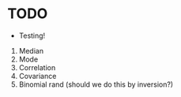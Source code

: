 TODO
====


* 	Testing!

1. 	Median
2. 	Mode
3. 	Correlation
4. 	Covariance
5. 	Binomial rand (should we do this by inversion?)